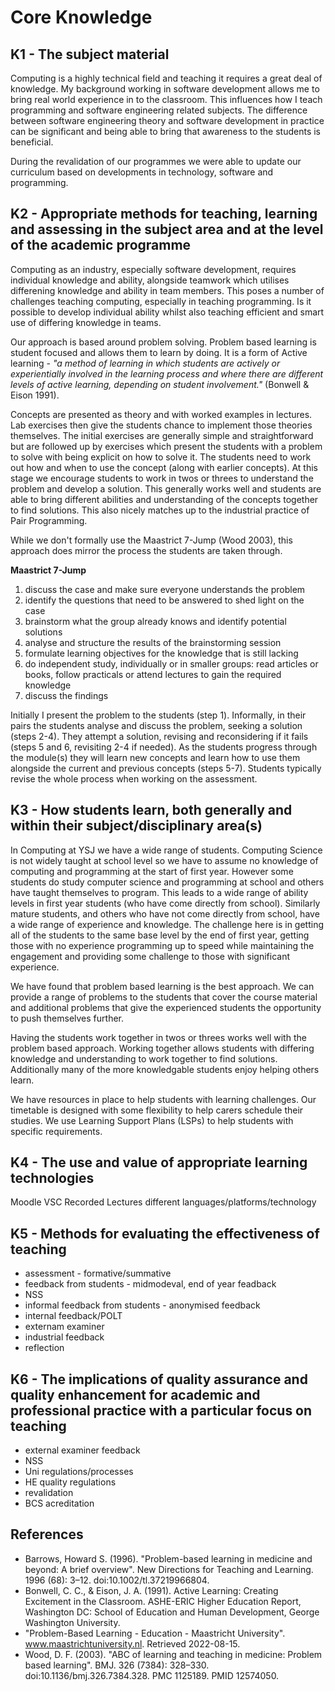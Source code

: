 # Core Knowledge

## K1 - The subject material

Computing is a highly technical field and teaching it requires a great deal of knowledge. My background working in software development allows me to bring real world experience in to the classroom. This influences how I teach programming and software engineering related subjects. The difference between software engineering theory and software development in practice can be significant and being able to bring that awareness to the students is beneficial.  

During the revalidation of our programmes we were able to update our curriculum based on developments in technology, software and programming. 
## K2 - Appropriate methods for teaching, learning and assessing in the subject area and at the level of the academic programme

Computing as an industry, especially software development, requires individual knowledge and ability, alongside teamwork which utilises differening knowledge and ability in team members. This poses a number of challenges teaching computing, especially in teaching programming. Is it possible to develop individual ability whilst also teaching efficient and smart use of differing knowledge in teams.  

Our approach is based around problem solving. Problem based learning is student focused and allows them to learn by doing. It is a form of Active learning - *"a method of learning in which students are actively or experientially involved in the learning process and where there are different levels of active learning, depending on student involvement."* (Bonwell & Eison 1991).

Concepts are presented as theory and with worked examples in lectures. Lab exercises then give the students chance to implement those theories themselves. The initial exercises are generally simple and straightforward but are followed up by exercises which present the students with a problem to solve with being explicit on how to solve it. The students need to work out how and when to use the concept (along with earlier concepts). At this stage we encourage students to work in twos or threes to understand the problem and develop a solution. This generally works well and students are able to bring different abilities and understanding of the concepts together to find solutions. This also nicely matches up to the industrial practice of Pair Programming.  

While we don't formally use the Maastrict 7-Jump (Wood 2003), this approach does mirror the process the students are taken through.  

**Maastrict 7-Jump**  

1. discuss the case and make sure everyone understands the problem
2. identify the questions that need to be answered to shed light on the case
3. brainstorm what the group already knows and identify potential solutions
4. analyse and structure the results of the brainstorming session
5. formulate learning objectives for the knowledge that is still lacking
6. do independent study, individually or in smaller groups: read articles or books, follow practicals or attend lectures to gain the required knowledge
7. discuss the findings

Initially I present the problem to the students (step 1). Informally, in their pairs the students analyse and discuss the problem, seeking a solution (steps 2-4). They attempt a solution, revising and reconsidering if it fails (steps 5 and 6, revisiting 2-4 if needed). As the students progress through the module(s) they will learn new concepts and learn how to use them alongside the current and previous concepts (steps 5-7). Students typically revise the whole process when working on the assessment.  

## K3 - How students learn, both generally and within their subject/disciplinary area(s)

In Computing at YSJ we have a wide range of students. Computing Science is not widely taught at school level so we have to assume no knowledge of computing and programming at the start of first year. However some students do study computer science and programming at school and others have taught themselves to program. This leads to a wide range of ability levels in first year students (who have come directly from school). Similarly mature students, and others who have not come directly from school, have a wide range of experience and knowledge. The challenge here is in getting all of the students to the same base level by the end of first year, getting those with no experience programming up to speed while maintaining the engagement and providing some challenge to those with significant experience.  

We have found that problem based learning is the best approach. We can provide a range of problems to the students that cover the course material and additional problems that give the experienced students the opportunity to push themselves further.  

Having the students work together in twos or threes works well with the problem based approach. Working together allows students with differing knowledge and understanding to work together to find solutions. Additionally many of the more knowledgable students enjoy helping others learn.

We have resources in place to help students with learning challenges. Our timetable is designed with some flexibility to help carers schedule their studies. We use Learning Support Plans (LSPs) to help students with specific requirements.

## K4 - The use and value of appropriate learning technologies

Moodle
VSC
Recorded Lectures
different languages/platforms/technology
## K5 - Methods for evaluating the effectiveness of teaching 

* assessment - formative/summative
* feedback from students - midmodeval, end of year feadback
* NSS
* informal feedback from students - anonymised feedback
* internal feedback/POLT
* externam examiner
* industrial feedback
* reflection

## K6 - The implications of quality assurance and quality enhancement for academic and professional practice with a particular focus on teaching

* external examiner feedback
* NSS
* Uni regulations/processes
* HE quality regulations
* revalidation
* BCS acreditation
## References

 * Barrows, Howard S. (1996). "Problem-based learning in medicine and beyond: A brief overview". New Directions for Teaching and Learning. 1996 (68): 3–12. doi:10.1002/tl.37219966804.
 * Bonwell, C. C., & Eison, J. A. (1991). Active Learning: Creating Excitement in the Classroom. ASHE-ERIC Higher Education Report, Washington DC: School of Education and Human Development, George Washington University.
 * "Problem-Based Learning - Education - Maastricht University". www.maastrichtuniversity.nl. Retrieved 2022-08-15.
 * Wood, D. F. (2003). "ABC of learning and teaching in medicine: Problem based learning". BMJ. 326 (7384): 328–330. doi:10.1136/bmj.326.7384.328. PMC 1125189. PMID 12574050.
